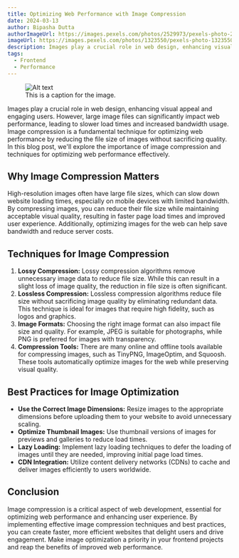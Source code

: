 ```yaml
---
title: Optimizing Web Performance with Image Compression
date: 2024-03-13
author: Bipasha Dutta
authorImageUrl: https://images.pexels.com/photos/2529973/pexels-photo-2529973.jpeg?auto=compress&cs=tinysrgb&dpr=2&h=500&w=1260
imageUrl: https://images.pexels.com/photos/1323550/pexels-photo-1323550.jpeg?auto=compress&cs=tinysrgb&w=1260&h=750&dpr=1
description: Images play a crucial role in web design, enhancing visual appeal and engaging users. However, large image files can significantly impact web performance, leading to slower load times and increased bandwidth
tags:
  - Frontend
  - Performance
---
```


<figure>
  <img class="blog-image" src="https://images.pexels.com/photos/1323550/pexels-photo-1323550.jpeg?auto=compress&cs=tinysrgb&w=1260&h=750&dpr=1" alt="Alt text" title="a title">
  <figcaption>This is a caption for the image.</figcaption>
</figure>

<p>Images play a crucial role in web design, enhancing visual appeal and engaging users. However, large image files can significantly impact web performance, leading to slower load times and increased bandwidth usage. Image compression is a fundamental technique for optimizing web performance by reducing the file size of images without sacrificing quality. In this blog post, we'll explore the importance of image compression and techniques for optimizing web performance effectively.</p>

<h2>Why Image Compression Matters</h2>

<p>High-resolution images often have large file sizes, which can slow down website loading times, especially on mobile devices with limited bandwidth. By compressing images, you can reduce their file size while maintaining acceptable visual quality, resulting in faster page load times and improved user experience. Additionally, optimizing images for the web can help save bandwidth and reduce server costs.</p>

<h2>Techniques for Image Compression</h2>

<ol>
    <li><strong>Lossy Compression:</strong> Lossy compression algorithms remove unnecessary image data to reduce file size. While this can result in a slight loss of image quality, the reduction in file size is often significant.</li>
    <li><strong>Lossless Compression:</strong> Lossless compression algorithms reduce file size without sacrificing image quality by eliminating redundant data. This technique is ideal for images that require high fidelity, such as logos and graphics.</li>
    <li><strong>Image Formats:</strong> Choosing the right image format can also impact file size and quality. For example, JPEG is suitable for photographs, while PNG is preferred for images with transparency.</li>
    <li><strong>Compression Tools:</strong> There are many online and offline tools available for compressing images, such as TinyPNG, ImageOptim, and Squoosh. These tools automatically optimize images for the web while preserving visual quality.</li>
</ol>

<h2>Best Practices for Image Optimization</h2>

<ul>
    <li><strong>Use the Correct Image Dimensions:</strong> Resize images to the appropriate dimensions before uploading them to your website to avoid unnecessary scaling.</li>
    <li><strong>Optimize Thumbnail Images:</strong> Use thumbnail versions of images for previews and galleries to reduce load times.</li>
    <li><strong>Lazy Loading:</strong> Implement lazy loading techniques to defer the loading of images until they are needed, improving initial page load times.</li>
    <li><strong>CDN Integration:</strong> Utilize content delivery networks (CDNs) to cache and deliver images efficiently to users worldwide.</li>
</ul>

<h2>Conclusion</h2>

<p>Image compression is a critical aspect of web development, essential for optimizing web performance and enhancing user experience. By implementing effective image compression techniques and best practices, you can create faster, more efficient websites that delight users and drive engagement. Make image optimization a priority in your frontend projects and reap the benefits of improved web performance.</p>
